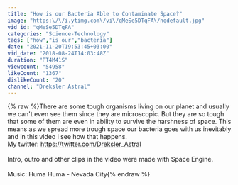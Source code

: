 ```yaml
---
title: "How is our Bacteria Able to Contaminate Space?"
image: "https:\/\/i.ytimg.com\/vi\/qMeSe5DTqFA\/hqdefault.jpg"
vid_id: "qMeSe5DTqFA"
categories: "Science-Technology"
tags: ["how","is our","bacteria"]
date: "2021-11-20T19:53:45+03:00"
vid_date: "2018-08-24T14:03:48Z"
duration: "PT4M41S"
viewcount: "54958"
likeCount: "1367"
dislikeCount: "20"
channel: "Dreksler Astral"
---
```

{% raw %}There are some tough organisms living on our planet and usually we can't even see them since they are microscopic. But they are so tough that some of them are even in ability to survive the harshness of space. This means as we spread more trough space our bacteria goes with us inevitably and in this video i see how that happens.<br />My twitter: <a rel="nofollow" target="blank" href="https://twitter.com/Dreksler_Astral">https://twitter.com/Dreksler_Astral</a><br /><br />Intro, outro and other clips in the video were made with Space Engine.<br /><br />Music: Huma Huma - Nevada City{% endraw %}
